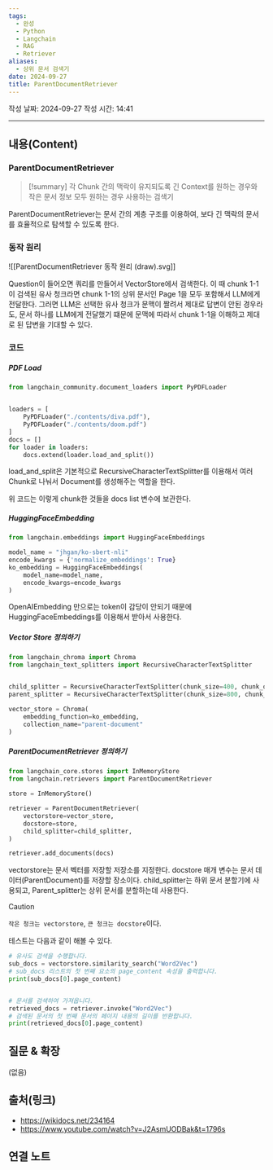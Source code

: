 ```yaml
---
tags:
  - 완성
  - Python
  - Langchain
  - RAG
  - Retriever
aliases:
  - 상위 문서 검색기
date: 2024-09-27
title: ParentDocumentRetriever
---
```

작성 날짜: 2024-09-27
작성 시간: 14:41


----
## 내용(Content)

### ParentDocumentRetriever

>[!summary]
> 각 Chunk 간의 맥락이 유지되도록 긴 Context를 원하는 경우와 작은 문서 정보 모두 원하는 경우 사용하는 검색기

ParentDocumentRetriever는 문서 간의 계층 구조를 이용하여, 보다 긴 맥락의 문서를 효율적으로 탐색할 수 있도록 한다.

### 동작 원리

![[ParentDocumentRetriever 동작 원리 (draw).svg]]


Question이 들어오면 쿼리를 만들어서 VectorStore에서 검색한다. 이 때 chunk 1-1이 검색된 유사 청크라면 chunk 1-1의 상위 문서인 Page 1을 모두 포함해서 LLM에게 전달한다. 그러면 LLM은 선택한 유사 청크가 문맥이 짤려서 제대로 답변이 안된 경우라도, 문서 하나를 LLM에게 전달했기 떄문에 문맥에 따라서 chunk 1-1을 이해하고 제대로 된 답변을 기대할 수 있다.

### 코드

##### PDF Load

```python
from langchain_community.document_loaders import PyPDFLoader


loaders = [
    PyPDFLoader("./contents/diva.pdf"),
    PyPDFLoader("./contents/doom.pdf")
]
docs = []
for loader in loaders:
    docs.extend(loader.load_and_split())
```

load_and_split은 기본적으로 RecursiveCharacterTextSplitter를 이용해서 여러 Chunk로 나눠서 Document를 생성해주는 역할을 한다.

위 코드는 이렇게 chunk한 것들을 docs list 변수에 보관한다.
##### HuggingFaceEmbedding

``` python
from langchain.embeddings import HuggingFaceEmbeddings

model_name = "jhgan/ko-sbert-nli"
encode_kwargs = {'normalize_embeddings': True}
ko_embedding = HuggingFaceEmbeddings(
    model_name=model_name,
    encode_kwargs=encode_kwargs
)
```

OpenAIEmbedding 만으로는 token이 감당이 안되기 때문에 HuggingFaceEmbeddings를 이용해서 받아서 사용한다.

##### Vector Store 정의하기

```python
from langchain_chroma import Chroma
from langchain_text_splitters import RecursiveCharacterTextSplitter


child_splitter = RecursiveCharacterTextSplitter(chunk_size=400, chunk_overlap=100)
parent_splitter = RecursiveCharacterTextSplitter(chunk_size=800, chunk_overlap=100)

vector_store = Chroma(
    embedding_function=ko_embedding,
    collection_name="parent-document"
)
```

##### ParentDocumentRetriever 정의하기

```python
from langchain_core.stores import InMemoryStore
from langchain.retrievers import ParentDocumentRetriever

store = InMemoryStore()

retriever = ParentDocumentRetriever(
    vectorstore=vector_store,
    docstore=store,
    child_splitter=child_splitter,
)

retriever.add_documents(docs)
```

vectorstore는 문서 벡터를 저장할 저장소를 지정한다. docstore 매개 변수는 문서 데이터(ParentDocument)를 저장할 장소이다. child_splitter는 하위 문서 분할기에 사용되고, Parent_splitter는 상위 문서를 분할하는데 사용한다.

>[!caution]
>`작은 청크는 vectorstore`, `큰 청크는 docstore`이다.

테스트는 다음과 같이 해볼 수 있다.

```python
# 유사도 검색을 수행합니다.
sub_docs = vectorstore.similarity_search("Word2Vec")
# sub_docs 리스트의 첫 번째 요소의 page_content 속성을 출력합니다.
print(sub_docs[0].page_content)


# 문서를 검색하여 가져옵니다.
retrieved_docs = retriever.invoke("Word2Vec")
# 검색된 문서의 첫 번째 문서의 페이지 내용의 길이를 반환합니다.
print(retrieved_docs[0].page_content)
```

## 질문 & 확장

(없음)

## 출처(링크)

- https://wikidocs.net/234164
- https://www.youtube.com/watch?v=J2AsmUODBak&t=1796s
## 연결 노트










